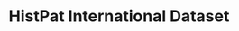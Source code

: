---
title: HistPat International Dataset
url: https://dataverse.harvard.edu/dataset.xhtml?persistentId=doi:10.7910/DVN/QT4OJS
uuid: fb81106d-3933-488b-acd9-aff177f82423
---